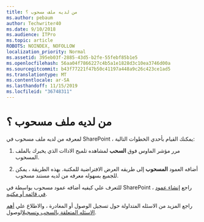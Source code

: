 ```yaml
---
title: من لديه ملف مسحوب ؟
ms.author: pebaum
author: Techwriter40
ms.date: 9/10/2018
ms.audience: ITPro
ms.topic: article
ROBOTS: NOINDEX, NOFOLLOW
localization_priority: Normal
ms.assetid: 395eb03f-2885-43d5-b2fe-55febf85b1e5
ms.openlocfilehash: 56aa04f7866227c4b5a1e1828d3c10ea3746d00a
ms.sourcegitcommit: b43f77221f47b50c41197a448a9c26c423ce1ad5
ms.translationtype: MT
ms.contentlocale: ar-SA
ms.lasthandoff: 11/15/2019
ms.locfileid: "36748311"
---
```

# <a name="who-has-a-file-checked-out"></a>من لديه ملف مسحوب ؟

لمعرفه من لديه ملف مسحوب في SharePoint ، يمكنك القيام بأحدي الخطوات التالية:
  
1. مرر مؤشر الماوس فوق **السحب** لمشاهده تلميح الاداات الذي يخبرك بالملف المسحوب. 
    
2. أضافه العمود **المسحوب** إلى طريقه العرض الافتراضية للمكتبة. بهذه الطريقة ، يمكن للجميع بسهوله معرفه من لديه مستند مسحوب. 
    
للتعرف علي كيفيه أضافه عمود مسحوب بواسطة في SharePoint ، راجع [إنشاء عمود في قائمه أو مكتبه](https://go.microsoft.com/fwlink/?linkid=2019591). 
  
راجع المزيد من الاسئله المتداولة حول تسجيل الوصول أو المغادرة ، والاطلاع علي [أهم الاسئله المتعلقة بالسحب وتسجيل](https://go.microsoft.com/fwlink/?linkid=2018786)الوصول.
  

